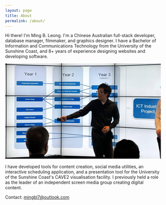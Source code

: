 ```yaml
---
layout: page
title: About
permalink: /about/
---
```


Hi there! I'm Ming B. Leong. I'm a Chinese Australian full-stack developer, database manager, filmmaker, and graphics designer. I have a Bachelor of Information and Communications Technology from the University of the Sunshine Coast, and 8+ years of experience designing websites and developing software.

![](/assets/ict-presentation.jpg)

I have developed tools for content creation, social media utilities, an interactive scheduling application, and a presentation tool for the University of the Sunshine Coast's CAVE2 visualisation facility. I previously held a role as the leader of an independent screen media group creating digital content.

Contact: <mingbl7@outlook.com>
